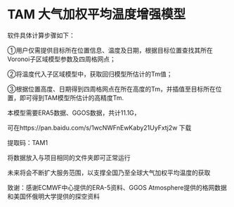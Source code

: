 # TAM 大气加权平均温度增强模型
软件具体计算步骤如下：

①用户仅需提供目标所在位置信息、温度及日期，根据目标位置查找其所在Voronoi子区域模型参数及四周格网点；

②将温度代入子区域模型中，获取回归模型所估计的Tm值；

③根据位置高度、日期得到四周格网点在所在高度的Tm，并插值至目标所在位置，即可得到TAM模型所估计的高精度Tm.

本模型需要ERA5数据、GGOS数据，共计11.1G，

可在https://pan.baidu.com/s/1wcNWFnEwKaby21UyFxtj2w 下载

提取码：TAM1 

将数据放入与项目相同的文件夹即可正常运行

未来将会不断扩大服务范围，以支撑全国乃至全球大气加权平均温度的获取

致谢：感谢ECMWF中心提供的ERA-5资料、GGOS Atmosphere提供的格网数据和美国怀俄明大学提供的探空资料
